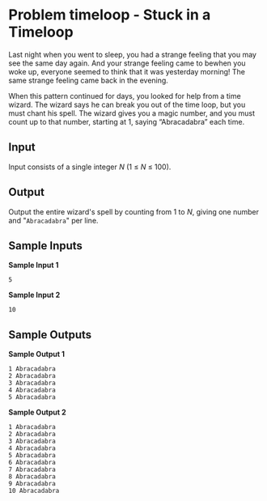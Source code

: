 # Problem timeloop - Stuck in a Timeloop

Last night when you went to sleep, you had a strange feeling that you may see the same day again. And your strange feeling came to bewhen you woke up, everyone seemed to think that it was yesterday morning! The same strange feeling came back in the evening.

When this pattern continued for days, you looked for help from a time wizard. The wizard says he can break you out of the time loop, but you must chant his spell. The wizard gives you a magic number, and you must count up to that number, starting at
1, saying “Abracadabra” each time.

## Input

Input consists of a single integer *N* (1 ≤ *N* ≤ 100).

## Output

Output the entire wizard's spell by counting from 1 to *N*, giving one number and "`Abracadabra`" per line.

## Sample Inputs

**Sample Input 1**
```
5
```

**Sample Input 2**
```
10
```

## Sample Outputs

**Sample Output 1**
```
1 Abracadabra
2 Abracadabra
3 Abracadabra
4 Abracadabra
5 Abracadabra
```

**Sample Output 2**
```
1 Abracadabra
2 Abracadabra
3 Abracadabra
4 Abracadabra
5 Abracadabra
6 Abracadabra
7 Abracadabra
8 Abracadabra
9 Abracadabra
10 Abracadabra
```

